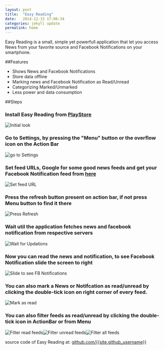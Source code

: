 ```yaml
---
layout: post
title:  "Easy Reading"
date:   2014-12-15 17:06:34
categories: jekyll update
permalink: home
---
```

Easy Reading is a small, simple yet powerfull application that let you access News from your favorite source and Facebook Notifications on your smartphone.

##Features
* Shows News and Facebook Notifications
* Store data offline
* Marking news and Facebook Notification as Read/Unread
* Categorizing Marked/Unmarked
* Less power and data consumption


##Steps

### Install Easy Reading from [PlayStore][playlink]

![Initial look]({{site.baseurl}}/assets/images/initial.png)

### Go to Settings, by pressing the "Menu" button or the overflow icon on the Action Bar

![go to Settings]({{site.baseurl}}/assets/images/setting.png)

### Set feed URLs, Google for some good news feeds and get your Facebook Notification feed from [here][fbnoti]

![Set feed URL]({{site.baseurl}}/assets/images/seturl1.png)

### Press the refresh button present on action bar, if not press Menu button to find it there

![Press Refresh]({{site.baseurl}}/assets/images/refresh.png)

### Wait util the application fetches news and facebook notification from respective servers

![Wait for Updations]({{site.baseurl}}/assets/images/updated.png)

### Now you can read the news and notification, to see Facebook Notification slide the screen to right

![Slide to see FB Notifications]({{site.baseurl}}/assets/images/slide.png)

### You can also mark a News or Notifcation as read/unread by clicking the double-tick icon on right corner of every feed.

![Mark as read]({{site.baseurl}}/assets/images/markread.png)

### You can also filter feeds as read/unread by clicking the double-tick icon in ActionBar or from Menu

![Filter read feeds]({{site.baseurl}}/assets/images/showread.png)![Filter unread feeds]({{site.baseurl}}/assets/images/showunread.png)![Filter all feeds]({{site.baseurl}}/assets/images/showall.png)


source code of Easy Reading at: [github.com/{{site.github_username}}](https://github.com/{{site.github_username}}/EasyReading)


[playlink]:    https://play.google.com/store/apps/details?id=nu.info.zeeshan.rnf
[fbnoti]:		https://www.facebook.com/help/212445198787494
